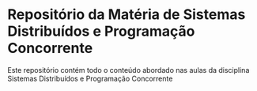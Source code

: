 # Repositório da Matéria de Sistemas Distribuídos e Programação Concorrente

Este repositório contém todo o conteúdo abordado nas aulas da disciplina Sistemas Distribuídos e Programação Concorrente
